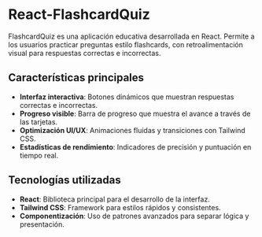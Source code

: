 # React-FlashcardQuiz

FlashcardQuiz es una aplicación educativa desarrollada en React. Permite a los usuarios practicar preguntas estilo flashcards, con retroalimentación visual para respuestas correctas e incorrectas.

## Características principales
- **Interfaz interactiva**: Botones dinámicos que muestran respuestas correctas e incorrectas.
- **Progreso visible**: Barra de progreso que muestra el avance a través de las tarjetas.
- **Optimización UI/UX**: Animaciones fluidas y transiciones con Tailwind CSS.
- **Estadísticas de rendimiento**: Indicadores de precisión y puntuación en tiempo real.

## Tecnologías utilizadas
- **React**: Biblioteca principal para el desarrollo de la interfaz.
- **Tailwind CSS**: Framework para estilos rápidos y consistentes.
- **Componentización**: Uso de patrones avanzados para separar lógica y presentación.